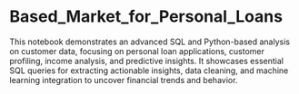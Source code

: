 # Based_Market_for_Personal_Loans
This notebook demonstrates an advanced SQL and Python-based analysis on customer data, focusing on personal loan applications, customer profiling, income analysis, and predictive insights. It showcases essential SQL queries for extracting actionable insights, data cleaning, and machine learning integration to uncover financial trends and behavior.
